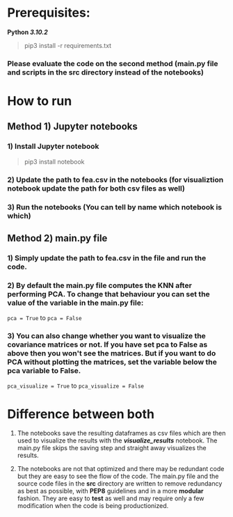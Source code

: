 # Prerequisites:
**Python _3.10.2_**
> pip3 install -r requirements.txt
### Please evaluate the code on the second method (main.py file and scripts in the src directory instead of the notebooks)
# How to run
## Method 1) Jupyter notebooks
### 1) Install Jupyter notebook
> pip3 install notebook
### 2) Update the path to fea.csv in the notebooks (for visualiztion notebook update the path for both csv files as well)
### 3) Run the notebooks (You can tell by name which notebook is which)  

## Method 2) main.py file
### 1) Simply update the path to fea.csv in the file and run the code.
### 2) By default the main.py file computes the KNN after performing PCA. To change that behaviour you can set the value of the variable in the main.py file:
```pca = True``` to ```pca = False```
### 3) You can also change whether you want to visualize the covariance matrices or not. If you have set pca to False as above then you won't see the matrices. But if you want to do PCA without plotting the matrices, set the variable below the pca variable to False.
```pca_visualize = True``` to ```pca_visualize = False```



# Difference between both
1) The notebooks save the resulting dataframes as csv files which are then used to visualize the results with the **_visualize_results_** notebook. The main.py file skips the saving step and straight away visualizes the results.

2) The notebooks are not that optimized and there may be redundant code but they are easy to see the flow of the code. The main.py file and the source code files in the **src** directory are written to remove redundancy as best as possible, with **PEP8** guidelines and in a more **modular** fashion. They are easy to **test** as well and may require only a few modification when the code is being productionized.